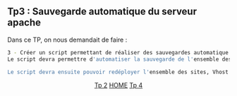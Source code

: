 ## Tp3 : Sauvegarde automatique du serveur apache

Dans ce TP, on nous demandait de faire :

```bash
3 - Créer un script permettant de réaliser des sauvegardes automatique de votre serveur web Apache
Le script devra permettre d'automatiser la sauvegarde de l'ensemble des sites internet, ainsi que des virtualhosts et de la configuration d'apache. Cette sauvegarde devra être compressée dans un seul et même dossier.

Le script devra ensuite pouvoir redéployer l'ensemble des sites, Vhost & configurations à partir d'une sauvegarde.
```

<p align="center">
  <a href="https://github.com/nsegur66/Shell/blob/main/Tp/TP2.md">Tp 2</a> <a href="https://github.com/nsegur66/Shell#sommaire">HOME</a> <a href="https://github.com/nsegur66/Shell/blob/main/Tp/Tp4.md">Tp 4</a>
</p>
